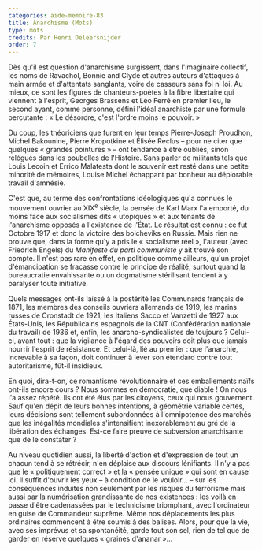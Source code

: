 ```yaml
---
categories: aide-memoire-83
title: Anarchisme (Mots)
type: mots
credits: Par Henri Deleersnijder
order: 7
---
```

Dès qu'il est question d'anarchisme surgissent, dans l'imaginaire collectif, les noms de Ravachol, Bonnie and Clyde et autres auteurs d'attaques à main armée et d'attentats sanglants, voire de casseurs sans foi ni loi. Au mieux, ce sont les figures de chanteurs-poètes à la fibre libertaire qui viennent à l'esprit, Georges Brassens et Léo Ferré en premier lieu, le second ayant, comme personne, défini l'idéal anarchiste par une formule percutante : « Le désordre, c'est l'ordre moins le pouvoir. »

Du coup, les théoriciens que furent en leur temps Pierre-Joseph Proudhon, Michel Bakounine, Pierre Kropotkine et Élisée Reclus – pour ne citer que quelques « grandes pointures » – ont tendance à être oubliés, sinon relégués dans les poubelles de l'Histoire. Sans parler de militants tels que Louis Lecoin et Errico Malatesta dont le souvenir est resté dans une petite minorité de mémoires, Louise Michel échappant par bonheur au déplorable travail d'amnésie.

C'est que, au terme des confrontations idéologiques qu'a connues le mouvement ouvrier au XIX<sup>e</sup> siècle, la pensée de Karl Marx l'a emporté, du moins face aux socialismes dits « utopiques » et aux tenants de l'anarchisme opposés à l'existence de l'État. Le résultat est connu : ce fut Octobre 1917 et donc la victoire des bolcheviks en Russie. Mais rien ne prouve que, dans la forme qu'y a pris le « socialisme réel », l'auteur (avec Friedrich Engels) du _Manifeste du parti communiste_ y ait trouvé son compte. Il n'est pas rare en effet, en politique comme ailleurs, qu'un projet d'émancipation se fracasse contre le principe de réalité, surtout quand la bureaucratie envahissante ou un dogmatisme stérilisant tendent à y paralyser toute initiative.

Quels messages ont-ils laissé à la postérité les Communards français de 1871, les membres des conseils ouvriers allemands de 1919, les marins russes de Cronstadt de 1921, les Italiens Sacco et Vanzetti de 1927 aux États-Unis, les Républicains espagnols de la CNT (Confédération nationale du travail) de 1936 et, enfin, les anarcho-syndicalistes de toujours ? Celui-ci, avant tout : que la vigilance à l'égard des pouvoirs doit plus que jamais nourrir l'esprit de résistance. Et celui-là, lié au premier : que l'anarchie, increvable à sa façon, doit continuer à lever son étendard contre tout autoritarisme, fût-il insidieux.

En quoi, dira-t-on, ce romantisme révolutionnaire et ces emballements naïfs ont-ils encore cours ? Nous sommes en démocratie, que diable ! On nous l'a assez répété. Ils ont été élus par les citoyens, ceux qui nous gouvernent. Sauf qu'en dépit de leurs bonnes intentions, à géométrie variable certes, leurs décisions sont tellement subordonnées à l'omnipotence des marchés que les inégalités mondiales s'intensifient inexorablement au gré de la libération des échanges. Est-ce faire preuve de subversion anarchisante que de le constater ?

Au niveau quotidien aussi, la liberté d'action et d'expression de tout un chacun tend à se rétrécir, n'en déplaise aux discours lénifiants. Il n'y a pas que le « politiquement correct » et la « pensée unique » qui sont en cause ici. Il suffit d'ouvrir les yeux – à condition de le vouloir... – sur les conséquences induites non seulement par les risques du terrorisme mais aussi par la numérisation grandissante de nos existences : les voilà en passe d'être cadenassées par le technicisme triomphant, avec l'ordinateur en guise de Commandeur suprême. Même nos déplacements les plus ordinaires commencent à être soumis à des balises. Alors, pour que la vie, avec ses imprévus et sa spontanéité, garde tout son sel, rien de tel que de garder en réserve quelques « graines d'ananar »...

